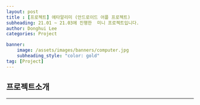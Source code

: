 ```yaml
---
layout: post
title : [프로젝트] 에타알리미 (안드로이드 어플 프로젝트)
subheading: 21.01 ~ 21.03에 진행한  미니 프로젝트입니다.
author: Donghui Lee
categories: Project

banner:
    image: /assets/images/banners/computer.jpg
    subheading_style: "color: gold"
tag: [Project]
---
```


## 프로젝트소개

---

